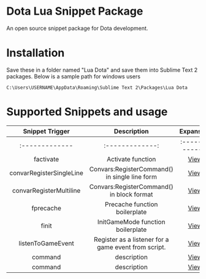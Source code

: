 # Dota Lua Snippet Package
An open source snippet package for Dota development.

# Installation
Save these in a folder named "Lua Dota" and save them into Sublime Text 2 packages. Below is a sample path for windows users

```Batchfile
C:\Users\USERNAME\AppData\Roaming\Sublime Text 2\Packages\Lua Dota
```

# Supported Snippets and usage

|  Snippet Trigger   |  Description  |  Expansion  |
| :-------------: | :-------------: | :-------------: |
| :------------- | :-------------: | :-------------: |
|  factivate   |  Activate function   |  [View](https://gist.github.com/bhargavrpatel/f6b86e6cc7bfab2f4981)   |
|  convarRegisterSingleLine   |  Convars:RegisterCommand() in single line form   |  [View](https://gist.github.com/bhargavrpatel/c6578f173f1e5b106b4e)   |
|  convarRegisterMultiline   |  Convars:RegisterCommand() in block format   |  [View](https://gist.github.com/bhargavrpatel/60d4bb7d7cb5a8507621)   |
|  fprecache   |  Precache function boilerplate   |  [View](https://gist.github.com/bhargavrpatel/2cda181b66d64d0fa0e9)   |
|  finit   |  InitGameMode function boilerplate   |  [View](https://gist.github.com/bhargavrpatel/1899c9b280293210b18d	)   |
|  listenToGameEvent   |  Register as a listener for a game event from script.   |  [View](https://gist.github.com/bhargavrpatel/b3db95c01431fb6e4725)   |
|  command   |  description   |  [View]()   |
|  command   |  description   |  [View]()   |
